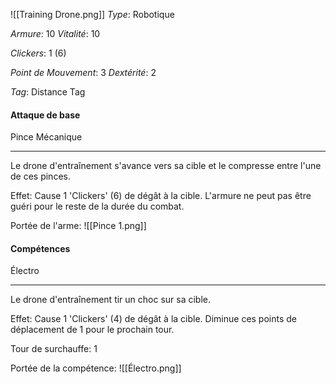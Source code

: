 ![[Training Drone.png]]
*Type*: Robotique

*Armure*: 10
*Vitalité*: 10

*Clickers*: 1 (6)

*Point de Mouvement*: 3
*Dextérité*: 2

*Tag*: Distance Tag

#### Attaque de base

Pince Mécanique
****
Le drone d'entraînement s'avance vers sa cible et le compresse entre l'une de ces pinces.

Effet: Cause 1 'Clickers' (6) de dégât à la cible. L'armure ne peut pas être guéri pour le reste de la durée du combat.

Portée de l'arme: 
![[Pince 1.png]]

#### Compétences 

Électro
****
Le drone d'entraînement tir un choc sur sa cible.

Effet: Cause 1 'Clickers' (4) de dégât à la cible. Diminue ces points de déplacement de 1 pour le prochain tour. 

Tour de surchauffe: 1

Portée de la compétence: 
![[Électro.png]]